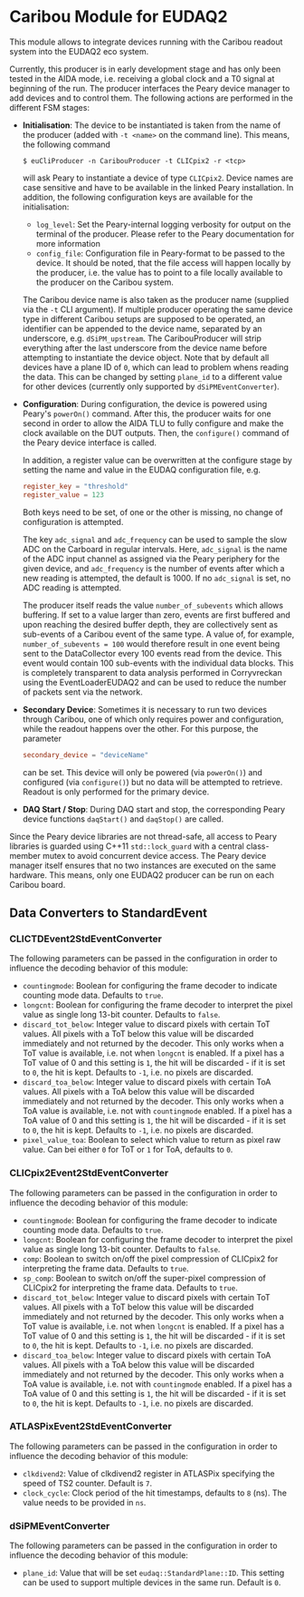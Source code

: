 # Caribou Module for EUDAQ2

This module allows to integrate devices running with the Caribou readout system into the EUDAQ2 eco system.

Currently, this producer is in early development stage and has only been tested in the AIDA mode, i.e. receiving a global clock and a T0 signal at beginning of the run.
The producer interfaces the Peary device manager to add devices and to control them. The following actions are performed in the different FSM stages:

* **Initialisation**: The device to be instantiated is taken from the name of the producer (added with `-t <name>` on the command line). This means, the following command

    ```
    $ euCliProducer -n CaribouProducer -t CLICpix2 -r <tcp>
    ```

    will ask Peary to instantiate a device of type `CLICpix2`. Device names are case sensitive and have to be available in the linked Peary installation.
    In addition, the following configuration keys are available for the initialisation:

    * `log_level`: Set the Peary-internal logging verbosity for output on the terminal of the producer. Please refer to the Peary documentation for more information
    * `config_file`: Configuration file in Peary-format to be passed to the device. It should be noted, that the file access will happen locally by the producer, i.e. the value has to point to a file locally available to the producer on the Caribou system.

    The Caribou device name is also taken as the producer name (supplied via the `-t` CLI argument). If multiple producer operating the same device type in different Caribou setups are supposed to be operated, an identifier can be appended to the device name, separated by an underscore, e.g. `dSiPM_upstream`. The CaribouProducer will strip everything after the last underscore from the device name before attempting to instantiate the device object.
    Note that by default all devices have a plane ID of `0`, which can lead to problem whens reading the data. This can be changed by setting `plane_id` to a different value for other devices (currently only supported by `dSiPMEventConverter`).

* **Configuration**: During configuration, the device is powered using Peary's `powerOn()` command. After this, the producer waits for one second in order to allow the AIDA TLU to fully configure and make the clock available on the DUT outputs. Then, the `configure()` command of the Peary device interface is called.

    In addition, a register value can be overwritten at the configure stage by setting the name and value in the EUDAQ configuration file, e.g.

    ```toml
    register_key = "threshold"
    register_value = 123
    ```

    Both keys need to be set, of one or the other is missing, no change of configuration is attempted.

    The key `adc_signal` and `adc_frequency` can be used to sample the slow ADC on the Carboard in regular intervals. Here, `adc_signal` is the name of the ADC input channel as assigned via the Peary periphery for the given device, and `adc_frequency` is the number of events after which a new reading is attempted, the default is 1000. If no `adc_signal` is set, no ADC reading is attempted. 

    The producer itself reads the value `number_of_subevents` which allows buffering. If set to a value larger than zero, events are first buffered and upon reaching the desired buffer depth, they are collectively sent as sub-events of a Caribou event of the same type.
    A value of, for example, `number_of_subevents = 100` would therefore result in one event being sent to the DataCollector every 100 events read from the device. This event would contain 100 sub-events with the individual data blocks. This is completely transparent to data analysis performed in Corryvreckan using the EventLoaderEUDAQ2 and can be used to reduce the number of packets sent via the network.

* **Secondary Device**: Sometimes it is necessary to run two devices through Caribou, one of which only requires power and configuration, while the readout happens over the other. For this purpose, the parameter

    ```toml
    secondary_device = "deviceName"
    ```

    can be set. This device will only be powered (via `powerOn()`) and configured (via `configure()`) but no data will be attempted to retrieve. Readout is only performed for the primary device.

* **DAQ Start / Stop**: During DAQ start and stop, the corresponding Peary device functions `daqStart()` and `daqStop()` are called.

Since the Peary device libraries are not thread-safe, all access to Peary libraries is guarded using C++11 `std::lock_guard` with a central class-member mutex to avoid concurrent device access. The Peary device manager itself ensures that no two instances are executed on the same hardware. This means, only one EUDAQ2 producer can be run on each Caribou board.


## Data Converters to StandardEvent

### CLICTDEvent2StdEventConverter

The following parameters can be passed in the configuration in order to influence the decoding behavior of this module:

* `countingmode`: Boolean for configuring the frame decoder to indicate counting mode data. Defaults to `true`.
* `longcnt`: Boolean for configuring the frame decoder to interpret the pixel value as single long 13-bit counter. Defaults to `false`.
* `discard_tot_below`: Integer value to discard pixels with certain ToT values. All pixels with a ToT below this value will be discarded immediately and not returned by the decoder. This only works when a ToT value is available, i.e. not when `longcnt` is enabled. If a pixel has a ToT value of 0 and this setting is `1`, the hit will be discarded - if it is set to `0`, the hit is kept. Defaults to `-1`, i.e. no pixels are discarded.
* `discard_toa_below`: Integer value to discard pixels with certain ToA values. All pixels with a ToA below this value will be discarded immediately and not returned by the decoder. This only works when a ToA value is available, i.e. not with `countingmode` enabled. If a pixel has a ToA value of 0 and this setting is `1`, the hit will be discarded - if it is set to `0`, the hit is kept. Defaults to `-1`, i.e. no pixels are discarded.
* `pixel_value_toa`: Boolean to select which value to return as pixel raw value. Can bei either `0` for ToT or `1` for ToA, defaults to `0`.

### CLICpix2Event2StdEventConverter

The following parameters can be passed in the configuration in order to influence the decoding behavior of this module:

* `countingmode`: Boolean for configuring the frame decoder to indicate counting mode data. Defaults to `true`.
* `longcnt`: Boolean for configuring the frame decoder to interpret the pixel value as single long 13-bit counter. Defaults to `false`.
* `comp`: Boolean to switch on/off the pixel compression of CLICpix2 for interpreting the frame data. Defaults to `true`.
* `sp_comp`: Boolean to switch on/off the super-pixel compression of CLICpix2 for interpreting the frame data. Defaults to `true`.
* `discard_tot_below`: Integer value to discard pixels with certain ToT values. All pixels with a ToT below this value will be discarded immediately and not returned by the decoder. This only works when a ToT value is available, i.e. not when `longcnt` is enabled. If a pixel has a ToT value of 0 and this setting is `1`, the hit will be discarded - if it is set to `0`, the hit is kept. Defaults to `-1`, i.e. no pixels are discarded.
* `discard_toa_below`: Integer value to discard pixels with certain ToA values. All pixels with a ToA below this value will be discarded immediately and not returned by the decoder. This only works when a ToA value is available, i.e. not with `countingmode` enabled. If a pixel has a ToA value of 0 and this setting is `1`, the hit will be discarded - if it is set to `0`, the hit is kept. Defaults to `-1`, i.e. no pixels are discarded.

### ATLASPixEvent2StdEventConverter

The following parameters can be passed in the configuration in order to influence the decoding behavior of this module:

* `clkdivend2`: Value of clkdivend2 register in ATLASPix specifying the speed of TS2 counter. Default is `7`.
* `clock_cycle`:  Clock period of the hit timestamps, defaults to `8` (ns). The value needs to be provided in `ns`.

### dSiPMEventConverter

The following parameters can be passed in the configuration in order to influence the decoding behavior of this module:

* `plane_id`: Value that will be set `eudaq::StandardPlane::ID`. This setting can be used to support multiple devices in the same run. Default is `0`.
